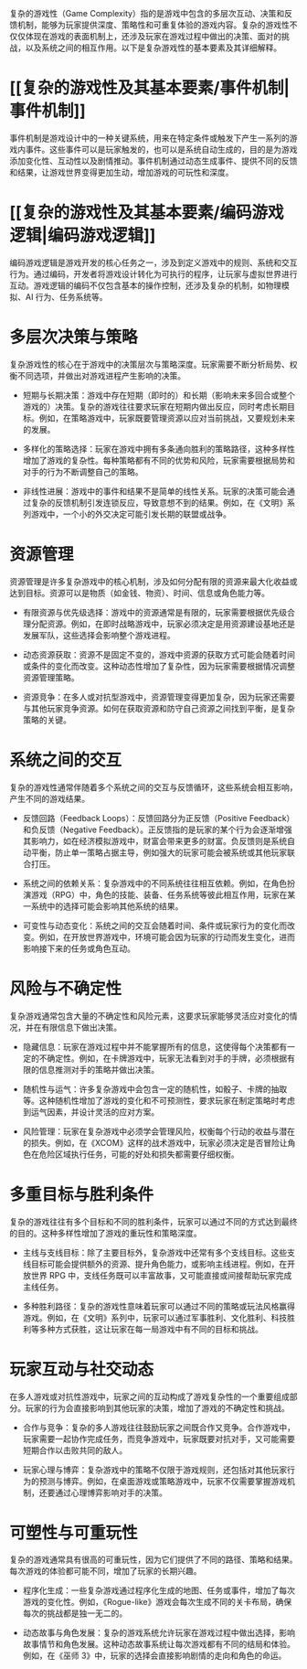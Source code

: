 复杂的游戏性（Game Complexity）指的是游戏中包含的多层次互动、决策和反馈机制，能够为玩家提供深度、策略性和可重复体验的游戏内容。复杂的游戏性不仅仅体现在游戏的表面机制上，还涉及玩家在游戏过程中做出的决策、面对的挑战，以及系统之间的相互作用。以下是复杂游戏性的基本要素及其详细解释。

# [[复杂的游戏性及其基本要素/事件机制|事件机制]]
事件机制是游戏设计中的一种关键系统，用来在特定条件或触发下产生一系列的游戏内事件。这些事件可以是玩家触发的，也可以是系统自动生成的，目的是为游戏添加变化性、互动性以及剧情推动。事件机制通过动态生成事件、提供不同的反馈和结果，让游戏世界变得更加生动，增加游戏的可玩性和深度。

# [[复杂的游戏性及其基本要素/编码游戏逻辑|编码游戏逻辑]]
编码游戏逻辑是游戏开发的核心任务之一，涉及到定义游戏中的规则、系统和交互行为。通过编码，开发者将游戏设计转化为可执行的程序，让玩家与虚拟世界进行互动。游戏逻辑的编码不仅包含基本的操作控制，还涉及复杂的机制，如物理模拟、AI 行为、任务系统等。
# 多层次决策与策略

复杂游戏性的核心在于游戏中的决策层次与策略深度。玩家需要不断分析局势、权衡不同选项，并做出对游戏进程产生影响的决策。

- 短期与长期决策：游戏中存在短期（即时的）和长期（影响未来多回合或整个游戏的）决策。复杂的游戏往往要求玩家在短期内做出反应，同时考虑长期目标。例如，在策略游戏中，玩家既要管理资源以应对当前挑战，又要规划未来的发展。
  
- 多样化的策略选择：玩家在游戏中拥有多条通向胜利的策略路径，这种多样性增加了游戏的复杂性。每种策略都有不同的优势和风险，玩家需要根据局势和对手的行为不断调整自己的策略。

- 非线性进展：游戏中的事件和结果不是简单的线性关系。玩家的决策可能会通过复杂的反馈机制引发连锁反应，导致意想不到的结果。例如，在《文明》系列游戏中，一个小的外交决定可能引发长期的联盟或战争。

# 资源管理

资源管理是许多复杂游戏中的核心机制，涉及如何分配有限的资源来最大化收益或达到目标。资源可以是物质（如金钱、物资）、时间、信息或角色能力等。

- 有限资源与优先级选择：游戏中的资源通常是有限的，玩家需要根据优先级合理分配资源。例如，在即时战略游戏中，玩家必须决定是用资源建设基地还是发展军队，这些选择会影响整个游戏进程。

- 动态资源获取：资源不是固定不变的，游戏中资源的获取方式可能会随着时间或条件的变化而改变。这种动态性增加了复杂性，因为玩家需要根据情况调整资源管理策略。

- 资源竞争：在多人或对抗型游戏中，资源管理变得更加复杂，因为玩家还需要与其他玩家竞争资源。如何在获取资源和防守自己资源之间找到平衡，是复杂策略的关键。

# 系统之间的交互

复杂的游戏性通常伴随着多个系统之间的交互与反馈循环，这些系统会相互影响，产生不同的游戏结果。

- 反馈回路（Feedback Loops）：反馈回路分为正反馈（Positive Feedback）和负反馈（Negative Feedback）。正反馈指的是玩家的某个行为会逐渐增强其影响力，如在经济模拟游戏中，财富会带来更多的财富。负反馈则是系统自动平衡，防止单一策略占据主导，例如强大的玩家可能会被系统或其他玩家联合打压。

- 系统之间的依赖关系：复杂游戏中的不同系统往往相互依赖。例如，在角色扮演游戏（RPG）中，角色的技能、装备、任务系统等彼此相互作用，玩家在某一系统中的选择可能会影响其他系统的结果。

- 可变性与动态变化：系统之间的交互会随着时间、条件或玩家行为的变化而改变。例如，在开放世界游戏中，环境可能会因为玩家的行动而发生变化，进而影响接下来的任务或角色互动。

# 风险与不确定性

复杂游戏通常包含大量的不确定性和风险元素，这要求玩家能够灵活应对变化的情况，并在有限信息下做出决策。

- 隐藏信息：玩家在游戏过程中并不能掌握所有的信息，这使得每个决策都有一定的不确定性。例如，在卡牌游戏中，玩家无法看到对手的手牌，必须根据有限的信息推测对手的策略并做出决策。

- 随机性与运气：许多复杂游戏中会包含一定的随机性，如骰子、卡牌的抽取等。这种随机性增加了游戏的变化和不可预测性，要求玩家在制定策略时考虑到运气因素，并设计灵活的应对方案。

- 风险管理：玩家在复杂游戏中必须学会管理风险，权衡每个行动的收益与潜在的损失。例如，在《XCOM》这样的战术游戏中，玩家必须决定是否冒险让角色在危险区域执行任务，可能的好处和损失都需要仔细权衡。

# 多重目标与胜利条件

复杂的游戏往往有多个目标和不同的胜利条件，玩家可以通过不同的方式达到最终的目的。这种多样性增加了游戏的重玩性和策略深度。

- 主线与支线目标：除了主要目标外，复杂游戏中还常有多个支线目标。这些支线目标可能会提供额外的资源、提升角色能力，或影响主线进程。例如，在开放世界 RPG 中，支线任务既可以丰富故事，又可能直接或间接帮助玩家完成主线任务。

- 多种胜利路径：复杂的游戏性意味着玩家可以通过不同的策略或玩法风格赢得游戏。例如，在《文明》系列中，玩家可以通过军事胜利、文化胜利、科技胜利等多种方式获胜，这让玩家在每一局游戏中有不同的目标和挑战。

# 玩家互动与社交动态

在多人游戏或对抗性游戏中，玩家之间的互动构成了游戏复杂性的一个重要组成部分。玩家的行为会直接影响到其他玩家的决策，增加了游戏的不确定性和挑战。

- 合作与竞争：复杂的多人游戏往往鼓励玩家之间既合作又竞争。合作游戏中，玩家需要一起协作完成任务，而竞争游戏中，玩家既要对抗对手，又可能需要短期合作以击败共同的敌人。

- 玩家心理与博弈：复杂游戏中的策略不仅限于游戏规则，还包括对其他玩家行为的预测与博弈。例如，在桌面游戏或策略游戏中，玩家不仅需要掌握游戏机制，还要通过心理博弈影响对手的决策。

# 可塑性与可重玩性

复杂的游戏通常具有很高的可重玩性，因为它们提供了不同的路径、策略和结果。每次游戏的体验都可能不同，增加了玩家的长期兴趣。

- 程序化生成：一些复杂游戏通过程序化生成的地图、任务或事件，增加了每次游戏的变化性。例如，《Rogue-like》游戏会每次生成不同的关卡布局，确保每次的挑战都是独一无二的。

- 动态故事与角色发展：复杂的游戏系统允许玩家在游戏过程中做出选择，影响故事情节和角色发展。这种动态故事系统让每次游戏都有不同的结局和体验。例如，在《巫师 3》中，玩家的选择会直接影响剧情的走向和角色的命运。